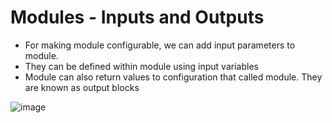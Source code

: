 # Modules - Inputs and Outputs
- For making module configurable, we can add input parameters to module.
- They can be defined within module using input variables
- Module can also return values to configuration that called module. They are known as output blocks

![image](https://github.com/niravmsoni/terraform-aws/assets/6556021/38a584a0-493c-499b-9a39-8c86f87b5f02)
